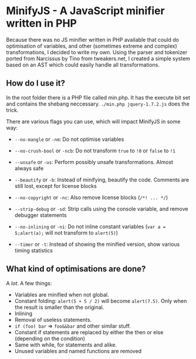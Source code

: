 MinifyJS - A JavaScript minifier written in PHP
===============================================

Because there was no JS minifier written in PHP available that could do optimisation of variables, and other (sometimes extreme and complex) transformations,
I decided to write my own. Using the parser and tokenizer ported from Narcissus by Tino from tweakers.net, I created a simple system based on an AST which could
easily handle all transformations.

How do I use it?
----------------

In the root folder there is a PHP file called min.php. It has the execute bit set and contains the shebang neccessary. `./min.php jquery-1.7.2.js` does the trick.

There are various flags you can use, which will impact MinifyJS in some way:
* `--no-mangle` or `-nm`: Do not optimise variables
* `--no-crush-bool` or `-ncb`: Do not transform `true` to `!0` or `false` to `!1`
* `--unsafe` or `-us`: Perform possibly unsafe transformations. Almost always safe
* `--beautify` or `-b`: Instead of minifying, beautify the code. Comments are still lost, except for license blocks
* `--no-copyright` or `-nc`: Also remove license blocks (`/*! ... */`)
* `--strip-debug` or `-sd`: Strip calls using the console variable, and remove debugger statements
* `--no-inlining` or `-ni`: Do not inline constant variables (`var a = 5;alert(a);` will not transform to `alert(5)`)

* `--timer` or `-t`: Instead of showing the minified version, show various timing statistics


What kind of optimisations are done?
------------------------------------
A *lot*. A few things:

* Variables are minified when not global.
* Constant folding: `alert(5 + 5 / 2)` will become `alert(7.5)`. Only when the result is smaller than the original.
* Inlining
* Removal of useless statements.
* `if (foo) bar` => `foo&&bar` and other similar stuff.
* Constant if statements are replaced by either the then or else (depending on the condition)
* Same with while, for statements and alike.
* Unused variables and named functions are removed